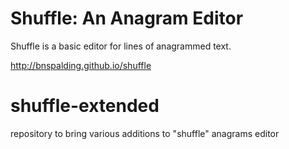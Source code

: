 # Shuffle: An Anagram Editor

Shuffle is a basic editor for lines of anagrammed text.

http://bnspalding.github.io/shuffle

# shuffle-extended
repository to bring various additions to "shuffle" anagrams editor